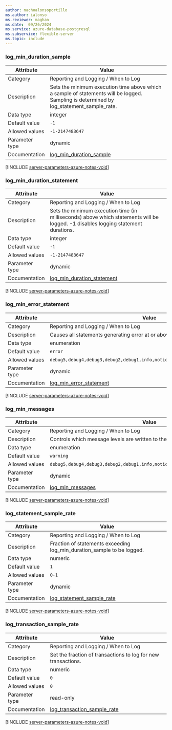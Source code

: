 ```yaml
---
author: nachoalonsoportillo
ms.author: ialonso
ms.reviewer: maghan
ms.date:  09/26/2024
ms.service: azure-database-postgresql
ms.subservice: flexible-server
ms.topic: include
---
```

### log_min_duration_sample

| Attribute      | Value                                                      |
|----------------|------------------------------------------------------------|
| Category       | Reporting and Logging / When to Log |
| Description    | Sets the minimum execution time above which a sample of statements will be logged. Sampling is determined by log_statement_sample_rate. |
| Data type      | integer     |
| Default value  | `-1`          |
| Allowed values | `-1-2147483647`                                                                |
| Parameter type | dynamic        |
| Documentation  | [log_min_duration_sample](https://www.postgresql.org/docs/13/runtime-config-logging.html#GUC-LOG-MIN-DURATION-SAMPLE)         |


[!INCLUDE [server-parameters-azure-notes-void](./server-parameters-azure-notes-void.md)]



### log_min_duration_statement

| Attribute      | Value                                                      |
|----------------|------------------------------------------------------------|
| Category       | Reporting and Logging / When to Log |
| Description    | Sets the minimum execution time (in milliseconds) above which statements will be logged. -1 disables logging statement durations.       |
| Data type      | integer     |
| Default value  | `-1`          |
| Allowed values | `-1-2147483647`                                                                |
| Parameter type | dynamic        |
| Documentation  | [log_min_duration_statement](https://www.postgresql.org/docs/13/runtime-config-logging.html#GUC-LOG-MIN-DURATION-STATEMENT)   |


[!INCLUDE [server-parameters-azure-notes-void](./server-parameters-azure-notes-void.md)]



### log_min_error_statement

| Attribute      | Value                                                      |
|----------------|------------------------------------------------------------|
| Category       | Reporting and Logging / When to Log |
| Description    | Causes all statements generating error at or above this level to be logged.                                                             |
| Data type      | enumeration |
| Default value  | `error`       |
| Allowed values | `debug5,debug4,debug3,debug2,debug1,info,notice,warning,error,log,fatal,panic` |
| Parameter type | dynamic        |
| Documentation  | [log_min_error_statement](https://www.postgresql.org/docs/13/runtime-config-logging.html#GUC-LOG-MIN-ERROR-STATEMENT)         |


[!INCLUDE [server-parameters-azure-notes-void](./server-parameters-azure-notes-void.md)]



### log_min_messages

| Attribute      | Value                                                      |
|----------------|------------------------------------------------------------|
| Category       | Reporting and Logging / When to Log |
| Description    | Controls which message levels are written to the server log.                                                                            |
| Data type      | enumeration |
| Default value  | `warning`     |
| Allowed values | `debug5,debug4,debug3,debug2,debug1,info,notice,warning,error,log,fatal,panic` |
| Parameter type | dynamic        |
| Documentation  | [log_min_messages](https://www.postgresql.org/docs/13/runtime-config-logging.html#GUC-LOG-MIN-MESSAGES)                       |


[!INCLUDE [server-parameters-azure-notes-void](./server-parameters-azure-notes-void.md)]



### log_statement_sample_rate

| Attribute      | Value                                                      |
|----------------|------------------------------------------------------------|
| Category       | Reporting and Logging / When to Log |
| Description    | Fraction of statements exceeding log_min_duration_sample to be logged.                                                                  |
| Data type      | numeric     |
| Default value  | `1`           |
| Allowed values | `0-1`                                                                          |
| Parameter type | dynamic        |
| Documentation  | [log_statement_sample_rate](https://www.postgresql.org/docs/13/runtime-config-logging.html#GUC-LOG-STATEMENT-SAMPLE-RATE)     |


[!INCLUDE [server-parameters-azure-notes-void](./server-parameters-azure-notes-void.md)]



### log_transaction_sample_rate

| Attribute      | Value                                                      |
|----------------|------------------------------------------------------------|
| Category       | Reporting and Logging / When to Log |
| Description    | Set the fraction of transactions to log for new transactions.                                                                           |
| Data type      | numeric     |
| Default value  | `0`           |
| Allowed values | `0`                                                                            |
| Parameter type | read-only      |
| Documentation  | [log_transaction_sample_rate](https://www.postgresql.org/docs/13/runtime-config-logging.html#GUC-LOG-TRANSACTION-SAMPLE-RATE) |


[!INCLUDE [server-parameters-azure-notes-void](./server-parameters-azure-notes-void.md)]



